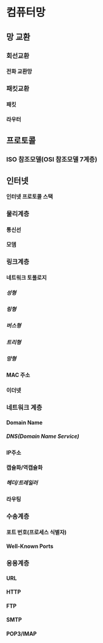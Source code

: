 # 컴퓨터망 

## 망 교환 
### 회선교환 
#### 전화 교환망 
### 패킷교환 
#### 패킷 
#### 라우터

## 프로토콜
### ISO 참조모델(OSI 참조모델 7계층) 


## 인터넷 
**인터넷 프로토콜 스택**
### 물리계층
#### 통신선
#### 모뎀

### 링크계층
#### 네트워크 토폴로지
##### 성형
##### 링형
##### 버스형
##### 트리형
##### 망형 
#### MAC 주소
#### 이더넷

### 네트워크 계층
#### Domain Name
##### DNS(Domain Name Service)
#### IP주소
#### 캡슐화/역캡슐화
##### 헤더/트레일러
#### 라우팅

### 수송계층
#### 포트 번호(프로세스 식별자)
#### Well-Known Ports

### 응용계층
#### URL
#### HTTP
#### FTP
#### SMTP
#### POP3/IMAP
